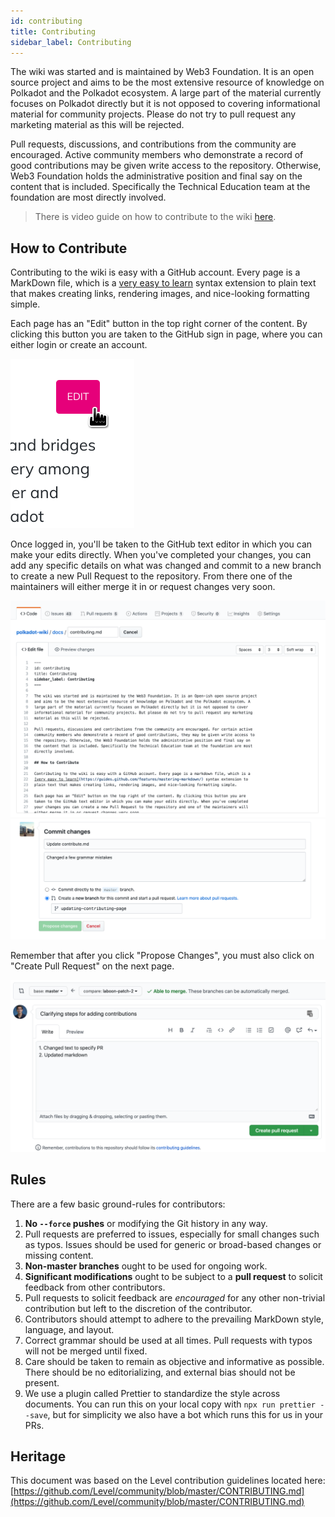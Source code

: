```yaml
---
id: contributing
title: Contributing
sidebar_label: Contributing
---
```


The wiki was started and is maintained by Web3 Foundation. It is an open source project and aims to
be the most extensive resource of knowledge on Polkadot and the Polkadot ecosystem. A large part of
the material currently focuses on Polkadot directly but it is not opposed to covering informational
material for community projects. Please do not try to pull request any marketing material as this
will be rejected.

Pull requests, discussions, and contributions from the community are encouraged. Active community
members who demonstrate a record of good contributions may be given write access to the repository.
Otherwise, Web3 Foundation holds the administrative position and final say on the content that is
included. Specifically the Technical Education team at the foundation are most directly involved.

> There is video guide on how to contribute to the wiki
> [here](https://www.youtube.com/watch?v=6i55KOcy7B0).

## How to Contribute

Contributing to the wiki is easy with a GitHub account. Every page is a MarkDown file, which is a
[very easy to learn](https://guides.github.com/features/mastering-markdown/) syntax extension to
plain text that makes creating links, rendering images, and nice-looking formatting simple.

Each page has an "Edit" button in the top right corner of the content. By clicking this button you
are taken to the GitHub sign in page, where you can either login or create an account.

![](assets/edit_button.png)

Once logged in, you'll be taken to the GitHub text editor in which you can make your edits directly.
When you've completed your changes, you can add any specific details on what was changed and commit
to a new branch to create a new Pull Request to the repository. From there one of the maintainers
will either merge it in or request changes very soon.

![](assets/contributing.png) ![](assets/creating-pull-request.png)

Remember that after you click "Propose Changes", you must also click on "Create Pull Request" on the
next page.

![](assets/creating-pull-request-2.png)

## Rules

There are a few basic ground-rules for contributors:

1. **No `--force` pushes** or modifying the Git history in any way.
2. Pull requests are preferred to issues, especially for small changes such as typos. Issues should
   be used for generic or broad-based changes or missing content.
3. **Non-master branches** ought to be used for ongoing work.
4. **Significant modifications** ought to be subject to a **pull request** to solicit feedback from
   other contributors.
5. Pull requests to solicit feedback are _encouraged_ for any other non-trivial contribution but
   left to the discretion of the contributor.
6. Contributors should attempt to adhere to the prevailing MarkDown style, language, and layout.
7. Correct grammar should be used at all times. Pull requests with typos will not be merged until
   fixed.
8. Care should be taken to remain as objective and informative as possible. There should be no
   editorializing, and external bias should not be present.
9. We use a plugin called Prettier to standardize the style across documents. You can run this on
   your local copy with `npx run prettier --save`, but for simplicity we also have a bot which runs
   this for us in your PRs.

## Heritage

This document was based on the Level contribution guidelines located here:
[https://github.com/Level/community/blob/master/CONTRIBUTING.md](https://github.com/Level/community/blob/master/CONTRIBUTING.md)
